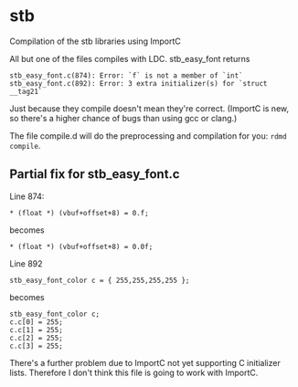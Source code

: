 # stb

Compilation of the stb libraries using ImportC

All but one of the files compiles with LDC. stb_easy_font returns

```
stb_easy_font.c(874): Error: `f` is not a member of `int`
stb_easy_font.c(892): Error: 3 extra initializer(s) for `struct __tag21`
```

Just because they compile doesn't mean they're correct. (ImportC is new,
so there's a higher chance of bugs than using gcc or clang.)

The file compile.d will do the preprocessing and compilation for you: `rdmd compile`.

## Partial fix for stb_easy_font.c

Line 874:

```
* (float *) (vbuf+offset+8) = 0.f;
```

becomes

```
* (float *) (vbuf+offset+8) = 0.0f;
```

Line 892

```
stb_easy_font_color c = { 255,255,255,255 };
```

becomes

```
stb_easy_font_color c;
c.c[0] = 255;
c.c[1] = 255;
c.c[2] = 255;
c.c[3] = 255;
```

There's a further problem due to ImportC not yet supporting C initializer lists.
Therefore I don't think this file is going to work with ImportC.
